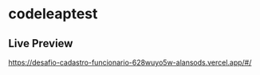 # codeleaptest

## Live Preview

<a href="https://desafio-cadastro-funcionario-628wuyo5w-alansods.vercel.app/#/">https://desafio-cadastro-funcionario-628wuyo5w-alansods.vercel.app/#/</a>
